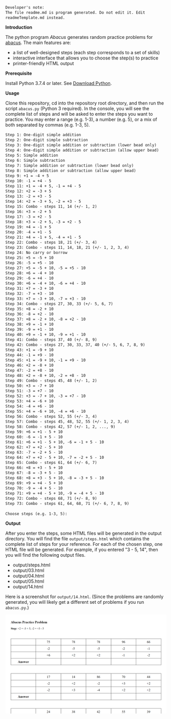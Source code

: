 ```buildoutcfg
Developer's note:
The file readme.md is program generated. Do not edit it. Edit readmeTemplate.md instead.
```

**Introduction**

The python program *Abacus* generates random practice problems for [abacus](https://en.wikipedia.org/wiki/Abacus). The
main features are:
* a list of well-designed steps (each step corresponds to a set of skills) 
* interactive interface that allows you to choose the step(s) to practice
* printer-friendly HTML output

**Prerequisite**

Install Python 3.7.4 or later. See [Download Python](https://www.python.org/downloads/).


**Usage**

Clone this repository, cd into the repository root directory, and then run the script `abacus.py` (Python 3 required). In the console, you will
see the complete list of steps and will be asked to enter the steps you want to practice. You may enter a range (e.g. 1-3), a number (e.g. 5), or a mix of both separated by commas (e.g. 1-3, 5).

```buildoutcfg
Step 1: One-digit simple addition
Step 2: One-digit simple subtraction
Step 3: One-digit simple addition or subtraction (lower bead only)
Step 4: One-digit simple addition or subtraction (allow upper bead)
Step 5: Simple addition
Step 6: Simple subtraction
Step 7: Simple addition or subtraction (lower bead only)
Step 8: Simple addition or subtraction (allow upper bead)
Step 9: +1 = -4 + 5
Step 10: -1 = +4 - 5
Step 11: +1 = -4 + 5, -1 = +4 - 5
Step 12: +2 = -3 + 5
Step 13: -2 = +3 - 5
Step 14: +2 = -3 + 5, -2 = +3 - 5
Step 15: Combo - steps 11, 14 (+/- 1, 2)
Step 16: +3 = -2 + 5
Step 17: -3 = +2 - 5
Step 18: +3 = -2 + 5, -3 = +2 - 5
Step 19: +4 = -1 + 5
Step 20: -4 = +1 - 5
Step 21: +4 = -1 + 5, -4 = +1 - 5
Step 22: Combo - steps 18, 21 (+/- 3, 4)
Step 23: Combo - steps 11, 14, 18, 21 (+/- 1, 2, 3, 4)
Step 24: No carry or borrow
Step 25: +5 = -5 + 10
Step 26: -5 = +5 - 10
Step 27: +5 = -5 + 10, -5 = +5 - 10
Step 28: +6 = -4 + 10
Step 29: -6 = +4 - 10
Step 30: +6 = -4 + 10, -6 = +4 - 10
Step 31: +7 = -3 + 10
Step 32: -7 = +3 - 10
Step 33: +7 = -3 + 10, -7 = +3 - 10
Step 34: Combo - steps 27, 30, 33 (+/- 5, 6, 7)
Step 35: +8 = -2 + 10
Step 36: -8 = +2 - 10
Step 37: +8 = -2 + 10, -8 = +2 - 10
Step 38: +9 = -1 + 10
Step 39: -9 = +1 - 10
Step 40: +9 = -1 + 10, -9 = +1 - 10
Step 41: Combo - steps 37, 40 (+/- 8, 9)
Step 42: Combo - steps 27, 30, 33, 37, 40 (+/- 5, 6, 7, 8, 9)
Step 43: +1 = -9 + 10
Step 44: -1 = +9 - 10
Step 45: +1 = -9 + 10, -1 = +9 - 10
Step 46: +2 = -8 + 10
Step 47: -2 = +8 - 10
Step 48: +2 = -8 + 10, -2 = +8 - 10
Step 49: Combo - steps 45, 48 (+/- 1, 2)
Step 50: +3 = -7 + 10
Step 51: -3 = +7 - 10
Step 52: +3 = -7 + 10, -3 = +7 - 10
Step 53: +4 = -6 + 10
Step 54: -4 = +6 - 10
Step 55: +4 = -6 + 10, -4 = +6 - 10
Step 56: Combo - steps 52, 55 (+/- 3, 4)
Step 57: Combo - steps 45, 48, 52, 55 (+/- 1, 2, 3, 4)
Step 58: Combo - steps 42, 57 (+/- 1, 2, ..., 9)
Step 59: +6 = +1 - 5 + 10
Step 60: -6 = -1 + 5 - 10
Step 61: +6 = +1 - 5 + 10, -6 = -1 + 5 - 10
Step 62: +7 = +2 - 5 + 10
Step 63: -7 = -2 + 5 - 10
Step 64: +7 = +2 - 5 + 10, -7 = -2 + 5 - 10
Step 65: Combo - steps 61, 64 (+/- 6, 7)
Step 66: +8 = +3 - 5 + 10
Step 67: -8 = -3 + 5 - 10
Step 68: +8 = +3 - 5 + 10, -8 = -3 + 5 - 10
Step 69: +9 = +4 - 5 + 10
Step 70: -9 = -4 + 5 - 10
Step 71: +9 = +4 - 5 + 10, -9 = -4 + 5 - 10
Step 72: Combo - steps 68, 71 (+/- 8, 9)
Step 73: Combo - steps 61, 64, 68, 71 (+/- 6, 7, 8, 9)

Choose steps (e.g. 1-3, 5):
```

**Output**

After you enter the steps, some HTML files will be generated in the output directory. You will find the file
`output/steps.html` which contains the complete list of steps for your reference. For each of the chosen step,
one HTML file will be generated. For example, if you entered "3 - 5, 14", then you will find the following output files.
* output/steps.html
* output/03.html
* output/04.html
* output/05.html
* output/14.html

Here is a screenshot for `output/14.html`. (Since the problems are randomly generated, you will likely get a
different set of problems if you run `abacus.py`.)

![screenshot](./img/problems.png)